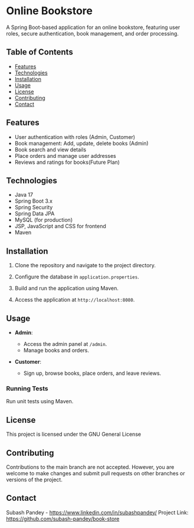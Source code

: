 # Online Bookstore 

A Spring Boot-based application for an online bookstore, featuring user roles, secure authentication, book management, and order processing.

## Table of Contents
- [Features](#features)
- [Technologies](#technologies)
- [Installation](#installation)
- [Usage](#usage)
- [License](#license)
- [Contributing](#contributing)
- [Contact](#contact)

## Features
- User authentication with roles (Admin, Customer)
- Book management: Add, update, delete books (Admin)
- Book search and view details
- Place orders and manage user addresses
- Reviews and ratings for books(Future Plan)

## Technologies
- Java 17
- Spring Boot 3.x
- Spring Security
- Spring Data JPA
- MySQL (for production)
- JSP, JavaScript and CSS for frontend
- Maven

## Installation

1. Clone the repository and navigate to the project directory.

2. Configure the database in `application.properties`.

3. Build and run the application using Maven.

4. Access the application at `http://localhost:8080`.

## Usage

- **Admin**:
  - Access the admin panel at `/admin`.
  - Manage books and orders.

- **Customer**:
  - Sign up, browse books, place orders, and leave reviews.

### Running Tests
Run unit tests using Maven.

## License
This project is licensed under the GNU General License
## Contributing
Contributions to the main branch are not accepted. However, you are welcome to make changes and submit pull requests on other branches or versions of the project.

## Contact
Subash Pandey - https://www.linkedin.com/in/subashpandey/
Project Link: https://github.com/subash-pandey/book-store
